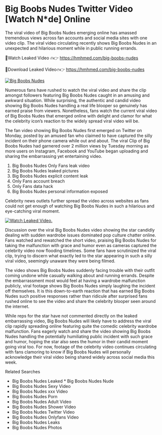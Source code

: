 ﻿# Big Boobs Nudes Twitter Video [Watch N*de] Online

The viral video of ﻿Big Boobs Nudes emerging online has amassed tremendous views across fan accounts and social media sites with one video clip. The viral video circulating recently shows ﻿Big Boobs Nudes in an unexpected and hilarious moment while in public running errands. 

🔴Watch Leaked Video 🔥👉  https://hmhmed.com/big-boobs-nudes 

🔴Download Leaked Video🔥👉  https://hmhmed.com/big-boobs-nudes 

[![Big Boobs Nudes](https://i.imgur.com/dJHk4Zq.gif)](https://hmhmed.com/big-boobs-nudes)

Numerous fans have rushed to watch the viral video and share the clip amongst followers featuring ﻿Big Boobs Nudes caught in an amusing and awkward situation. While surprising, the authentic and candid video showing ﻿Big Boobs Nudes handling a real life blooper so genuinely has earned praise from viewers. Nonetheless, fans watch the current viral video of ﻿Big Boobs Nudes that emerged online with delight and clamor for what the celebrity icon’s reaction to the widely spread viral video will be.

The fan video showing ﻿Big Boobs Nudes first emerged on Twitter on Monday, posted by an amused fan who claimed to have captured the silly incident on their phone camera while out and about. The viral Clip of ﻿Big Boobs Nudes had garnered over 2 million views by Tuesday morning as more users on Instagram, Facebook and YouTube began uploading and sharing the embarrassing yet entertaining video. 

1. ﻿Big Boobs Nudes Only Fans leak video
2. ﻿Big Boobs Nudes leaked pictures
3. ﻿Big Boobs Nudes explicit content leak
4. Only Fans account breach
5. Only Fans data hack
6. ﻿Big Boobs Nudes personal information exposed

Celebrity news outlets further spread the video across websites as fans could not get enough of watching ﻿Big Boobs Nudes in such a hilarious and eye-catching viral moment. 

[![Watch Leaked Video.](https://miro.medium.com/v2/resize:fit:828/format:webp/1*cilzJN44JGOrTw9NJCrNHA.gif "Watch Leaked Video")](https://hmhmed.com/big-boobs-nudes)

Discussion over the viral ﻿Big Boobs Nudes video showing the star candidly dealing with sudden wardrobe issues dominated pop culture chatter online. Fans watched and rewatched the short video, praising ﻿Big Boobs Nudes for taking the malfunction with grace and humor even as cameras captured the celebrity video now flooding timelines. Some fans have scrutinized the viral clip, trying to discern what exactly led to the star appearing in such a silly viral video, seemingly unaware they were being filmed.

The video shows ﻿Big Boobs Nudes suddenly facing trouble with their outfit coming undone while casually walking about and running errands. Despite the embarrassment most would feel at having a wardrobe malfunction publicly, viral footage shows ﻿Big Boobs Nudes simply laughing the incident off themselves. It is this down-to-earth reaction that has earned ﻿Big Boobs Nudes such positive responses rather than ridicule after surprised fans rushed online to see the video and share the celebrity blooper seen around the internet.  

While reps for the star have not commented directly on the leaked embarrassing video, ﻿Big Boobs Nudes will likely have to address the viral clip rapidly spreading online featuring quite the comedic celebrity wardrobe malfunction. Fans eagerly watch and share the video showing ﻿Big Boobs Nudes handling the potentially humiliating public incident with such grace and humor, hoping the star also sees the humor in their candid moment going viral too. For now, footage of the celebrity video continues circulating with fans clamoring to know if ﻿Big Boobs Nudes will personally acknowledge their viral video being shared widely across social media this week.

Related Searches
* ﻿Big Boobs Nudes Leaked
﻿* Big Boobs Nudes Nude
* ﻿Big Boobs Nudes Sexy Video
* ﻿Big Boobs Nudes xxx Video
* ﻿Big Boobs Nudes Porn
* ﻿Big Boobs Nudes Adult Video
* ﻿Big Boobs Nudes Shower Video
* ﻿Big Boobs Nudes Twitter Video
* ﻿Big Boobs Nudes Onlyfans Video
* ﻿Big Boobs Nudes Leaks
* ﻿Big Boobs Nudes Photos